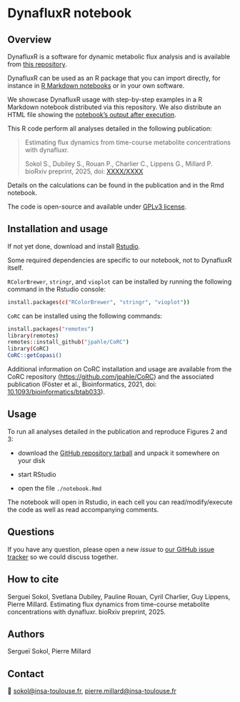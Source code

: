 # DynafluxR notebook

## Overview

DynafluxR is a software for dynamic metabolic flux analysis and is available from [this repository](https://github.com/MetaSys-LISBP/DynafluxR).

DynafluxR can be used as an R package that you can import directly, for instance in [R Markdown notebooks](https://rmarkdown.rstudio.com/lesson-10.html) or in your own software.

We showcase DynafluxR usage with step-by-step examples in a R Markdown notebook distributed via this repository. We also distribute an HTML file showing the [notebook’s output after execution](https://htmlpreview.github.io/?https://github.com/MetaSys-LISBP/DynafluxR_notebook/blob/main/html/notebook.html).

This R code perform all analyses detailed in the following publication:

> Estimating flux dynamics from time-course metabolite concentrations with dynafluxr.
>
> Sokol S., Dubiley S., Rouan P., Charlier C., Lippens G., Millard P. bioRxiv preprint, 2025, doi: [XXXX/XXXX](https://doi.org/XXXX/XXXX)

Details on the calculations can be found in the publication and in the Rmd notebook.

The code is open-source and available under [GPLv3 license](https://www.gnu.org/licenses/gpl-3.0.txt).

## Installation and usage

If not yet done, download and install [Rstudio](https://posit.co/downloads/).

Some required dependencies are specific to our notebook, not to DynafluxR itself.

`RColorBrewer`, `stringr`, and `vioplot` can be installed
by running the following command in the Rstudio console:

```bash
install.packages(c("RColorBrewer", "stringr", "vioplot"))
```

`CoRC` can be installed
using the following commands:

```bash
install.packages("remotes")
library(remotes)
remotes::install_github("jpahle/CoRC")
library(CoRC)
CoRC::getCopasi()
```

Additional information on CoRC installation and usage are available from the CoRC repository (https://github.com/jpahle/CoRC) and the associated publication (Föster et al., Bioinformatics, 2021, doi: [10.1093/bioinformatics/btab033](https://doi.org/10.1093/bioinformatics/btab033)).

## Usage

To run all analyses detailed in the publication and reproduce Figures 2 and 3:

- download the [GitHub repository tarball](https://github.com/MetaSys-LISBP/DynafluxR_notebook/archive/refs/heads/master.zip) and unpack it somewhere on your disk

- start RStudio

- open the file `./notebook.Rmd`

The notebook will open in Rstudio, in each cell you can read/modify/execute the code as well as read accompanying comments.

## Questions

If you have any question, please open a new *issue*
to [our GitHub issue tracker](https://github.com/MetaSys-LISBP/DynafluxR_notebook/issues) so we could discuss together.

## How to cite

Serguei Sokol, Svetlana Dubiley, Pauline Rouan, Cyril Charlier, Guy Lippens, Pierre Millard. Estimating flux dynamics from time-course metabolite concentrations with dynafluxr. bioRxiv preprint, 2025.

## Authors
Sergueï Sokol, Pierre Millard

## Contact
:email: sokol@insa-toulouse.fr, pierre.millard@insa-toulouse.fr